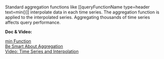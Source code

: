 Standard aggregation functions like [[queryFunctionName type=header text=min()]] interpolate data in each time series. The aggregation function is applied to the interpolated series. Aggregating thousands of time series affects query performance.

**Doc & Video:**

[min Function](https://docs.wavefront.com/ts_min.html)<br>
[Be Smart About Aggregation](https://docs.wavefront.com/query_language_performance.html#be-smart-about-aggregation)<br>
[Video: Time Series and Interpolation](https://youtu.be/9LnDszVrJs4)